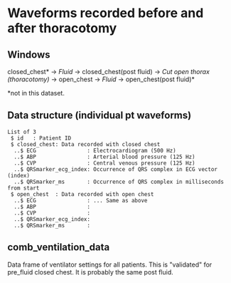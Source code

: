 # Waveforms recorded before and after thoracotomy

## Windows

closed_chest* -> *Fluid* -> closed_chest(post fluid) -> *Cut open thorax (thoracotomy)* -> open_chest -> *Fluid* -> open_chest(post fluid)*

*not in this dataset.

## Data structure (individual pt waveforms)

```
List of 3
 $ id   : Patient ID
 $ closed_chest: Data recorded with closed chest
  ..$ ECG                : Electrocardiogram (500 Hz)
  ..$ ABP                : Arterial blood pressure (125 Hz)
  ..$ CVP                : Central venous pressure (125 Hz)
  ..$ QRSmarker_ecg_index: Occurrence of QRS complex in ECG vector (index)  
  ..$ QRSmarker_ms       : Occurrence of QRS complex in milliseconds from start
 $ open_chest  : Data recorded with open chest
  ..$ ECG                : ... Same as above
  ..$ ABP                : 
  ..$ CVP                : 
  ..$ QRSmarker_ecg_index: 
  ..$ QRSmarker_ms       : 
```

## comb_ventilation_data

Data frame of ventilator settings for all patients. This is "validated" for pre_fluid closed chest. It is probably the same post fluid.